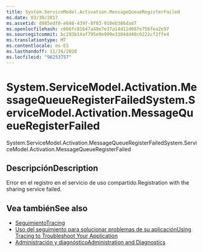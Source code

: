 ```yaml
---
title: System.ServiceModel.Activation.MessageQueueRegisterFailed
ms.date: 03/30/2017
ms.assetid: d985edf0-e648-439f-8f03-910eb386dad7
ms.openlocfilehash: c666fc81647a49e7e37a14d11d607e756fea2e97
ms.sourcegitcommit: bc293b14af795e0e999e3304dd40c0222cf2ffe4
ms.translationtype: MT
ms.contentlocale: es-ES
ms.lasthandoff: 11/26/2020
ms.locfileid: "96253757"
---
```

# <a name="systemservicemodelactivationmessagequeueregisterfailed"></a><span data-ttu-id="edef8-102">System.ServiceModel.Activation.MessageQueueRegisterFailed</span><span class="sxs-lookup"><span data-stu-id="edef8-102">System.ServiceModel.Activation.MessageQueueRegisterFailed</span></span>

<span data-ttu-id="edef8-103">System.ServiceModel.Activation.MessageQueueRegisterFailed</span><span class="sxs-lookup"><span data-stu-id="edef8-103">System.ServiceModel.Activation.MessageQueueRegisterFailed</span></span>  
  
## <a name="description"></a><span data-ttu-id="edef8-104">Descripción</span><span class="sxs-lookup"><span data-stu-id="edef8-104">Description</span></span>  

 <span data-ttu-id="edef8-105">Error en el registro en el servicio de uso compartido.</span><span class="sxs-lookup"><span data-stu-id="edef8-105">Registration with the sharing service failed.</span></span>  
  
## <a name="see-also"></a><span data-ttu-id="edef8-106">Vea también</span><span class="sxs-lookup"><span data-stu-id="edef8-106">See also</span></span>

- [<span data-ttu-id="edef8-107">Seguimiento</span><span class="sxs-lookup"><span data-stu-id="edef8-107">Tracing</span></span>](index.md)
- [<span data-ttu-id="edef8-108">Uso del seguimiento para solucionar problemas de su aplicación</span><span class="sxs-lookup"><span data-stu-id="edef8-108">Using Tracing to Troubleshoot Your Application</span></span>](using-tracing-to-troubleshoot-your-application.md)
- [<span data-ttu-id="edef8-109">Administración y diagnóstico</span><span class="sxs-lookup"><span data-stu-id="edef8-109">Administration and Diagnostics</span></span>](../index.md)

